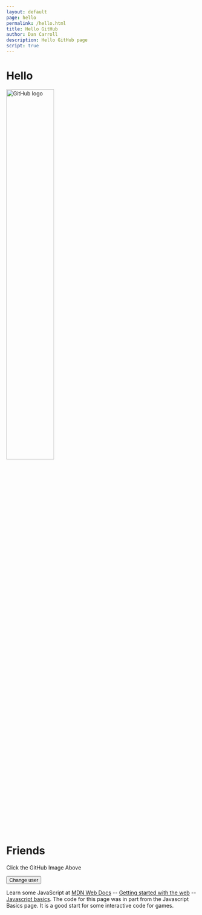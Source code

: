 ```yaml
---
layout: default
page: hello
permalink: /hello.html
title: Hello GitHub
author: Dan Carroll
description: Hello GitHub page
script: true
---
```


<h1 class="display-1 fw-bold">Hello</h1>
<p class="text-center"><img src="{{ site.baseurl }}/assets/images/GitHub_Logo.png" alt="GitHub logo" width="50%"></p>
<h1 id="whoIsIt" class="display-1 fw-bold text-end">Friends</h1>

<p class="text-center">
    Click the GitHub Image Above
</p>
<p class="text-center">
    <button id="setName">Change user</button>
</p>
<p>
  Learn some JavaScript at <a href="https://developer.mozilla.org/en-US/docs/Learn" alt="mdn web docs">MDN Web Docs</a> -- <a href="https://developer.mozilla.org/en-US/docs/Learn/Getting_started_with_the_web" alt="getting started with the web">Getting started with the web</a> -- <a href="https://developer.mozilla.org/en-US/docs/Learn/Getting_started_with_the_web/JavaScript_basics" alt="javascript basics">Javascript basics</a>. The code for this page was in part from the Javascript Basics page. It is a good start for some interactive code for games.
</p>
